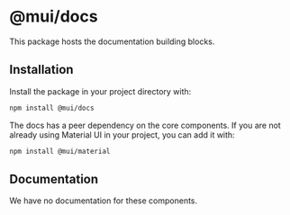 # @mui/docs

This package hosts the documentation building blocks.

## Installation

Install the package in your project directory with:

```bash
npm install @mui/docs
```

The docs has a peer dependency on the core components.
If you are not already using Material UI in your project, you can add it with:

```bash
npm install @mui/material
```

## Documentation

We have no documentation for these components.
